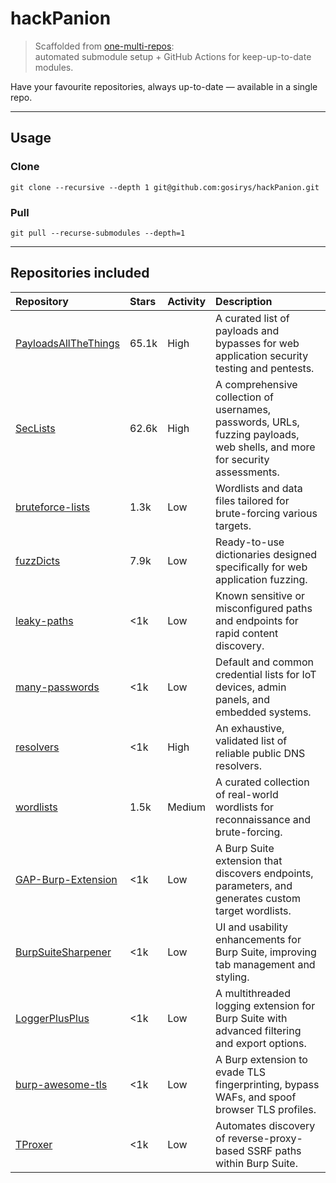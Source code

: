 # hackPanion
> Scaffolded from [one-multi-repos](https://github.com/gosirys/one-multi-repos):  
> automated submodule setup + GitHub Actions for keep-up-to-date modules.

Have your favourite repositories, always up-to-date — available in a single repo.

---
## Usage
### Clone

`git clone --recursive --depth 1 git@github.com:gosirys/hackPanion.git`

### Pull

`git pull --recurse-submodules --depth=1`


---

## Repositories included

| Repository                                              | Stars  | Activity | Description                                                                                               |
|:--------------------------------------------------------|:-------|:---------|:----------------------------------------------------------------------------------------------------------|
| [PayloadsAllTheThings](https://github.com/swisskyrepo/PayloadsAllTheThings) | 65.1k  | High     | A curated list of payloads and bypasses for web application security testing and pentests.                |
| [SecLists](https://github.com/danielmiessler/SecLists)                                   | 62.6k  | High     | A comprehensive collection of usernames, passwords, URLs, fuzzing payloads, web shells, and more for security assessments. |
| [bruteforce-lists](https://github.com/random-robbie/bruteforce-lists)                  | 1.3k   | Low      | Wordlists and data files tailored for brute-forcing various targets.                                       |
| [fuzzDicts](https://github.com/TheKingOfDuck/fuzzDicts)                                | 7.9k   | Low      | Ready-to-use dictionaries designed specifically for web application fuzzing.                               |
| [leaky-paths](https://github.com/ayoubfathi/leaky-paths)                               | <1k    | Low      | Known sensitive or misconfigured paths and endpoints for rapid content discovery.                          |
| [many-passwords](https://github.com/many-passwords/many-passwords)                     | <1k    | Low      | Default and common credential lists for IoT devices, admin panels, and embedded systems.                   |
| [resolvers](https://github.com/trickest/resolvers)                                    | <1k    | High     | An exhaustive, validated list of reliable public DNS resolvers.                                           |
| [wordlists](https://github.com/trickest/wordlists)                                    | 1.5k   | Medium   | A curated collection of real-world wordlists for reconnaissance and brute-forcing.                         |
| [GAP-Burp-Extension](https://github.com/xnl-h4ck3r/GAP-Burp-Extension)                 | <1k    | Low      | A Burp Suite extension that discovers endpoints, parameters, and generates custom target wordlists.       |
| [BurpSuiteSharpener](https://github.com/mdsecresearch/BurpSuiteSharpener)              | <1k    | Low      | UI and usability enhancements for Burp Suite, improving tab management and styling.                        |
| [LoggerPlusPlus](https://github.com/nccgroup/LoggerPlusPlus)                          | <1k    | Low      | A multithreaded logging extension for Burp Suite with advanced filtering and export options.              |
| [burp-awesome-tls](https://github.com/sleeyax/burp-awesome-tls)                        | <1k    | Low      | A Burp extension to evade TLS fingerprinting, bypass WAFs, and spoof browser TLS profiles.                 |
| [TProxer](https://github.com/ethicalhackingplayground/TProxer)                        | <1k    | Low      | Automates discovery of reverse-proxy-based SSRF paths within Burp Suite.                                   |




